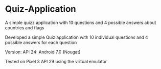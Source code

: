 # Quiz-Application
A simple quizz application with 10 questions and 4 possible answers about countries and flags

Developed a simple Quiz application with 10 individual questions and 4 possible answers for each question

Version: API 24: Android 7.0 (Nougat)

Tested on Pixel 3 API 29 using the virtual emulator
